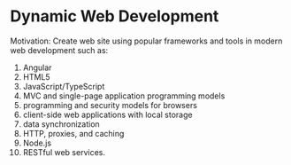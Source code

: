# Dynamic Web Development

Motivation:
Create web site using popular frameworks and tools in modern web development such as:
1. Angular
2. HTML5 
3. JavaScript/TypeScript 
4. MVC and single-page application programming models
5. programming and security models for browsers 
6. client-side web applications with local storage 
7. data synchronization 
8. HTTP, proxies, and caching 
9. Node.js 
10. RESTful web services. 
